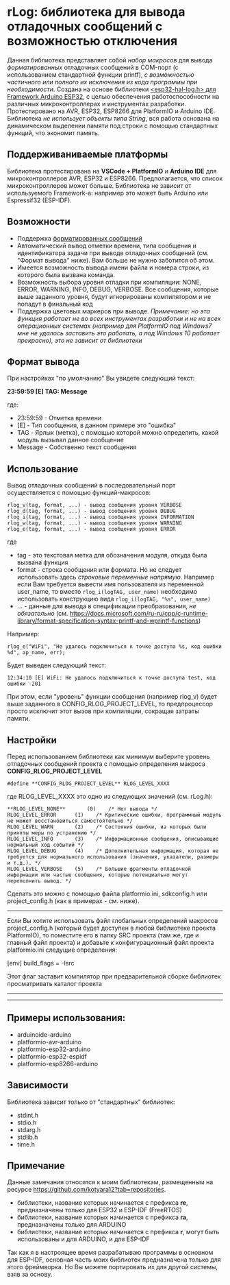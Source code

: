 # rLog: библиотека для вывода отладочных сообщений с возможностью отключения

Данная библиотека представляет собой _набор макросов_ для вывода _форматированных_ отладочных сообщений в COM-порт (с использованием стандартной функции printf), _с возможностью частичного или полного их исключения из кода программы при необходимости_. Создана на основе библиотеки [<esp32-hal-log.h> для Framework Arduino ESP32](https://github.com/espressif/arduino-esp32/blob/master/cores/esp32/esp32-hal-log.h), с целью обеспечения работоспособности на различных микроконтроллерах и инструментах разработки. Протестировано на AVR, ESP32, ESP8266 для PlatformIO и Arduino IDE. Библиотека _не использует объекты типа String_, вся работа основана на динамическом выделении памяти под строки с помощью стандартных функций, что экономит память.

## Поддерживаниваемые платформы
Библиотека протестирована на **VSCode + PlatformIO** и **Arduino IDE** для микроконтроллеров AVR, ESP32 и ESP8266. Предполагается, что список микроконтроллеров может больше. Библиотека не зависит от используемого Framework-а: например это может быть Arduino или Espressif32 (ESP-IDF).

## Возможности
* Поддержка [форматированных сообщений](https://docs.microsoft.com/ru-ru/cpp/c-runtime-library/format-specification-syntax-printf-and-wprintf-functions?view=msvc-160)
* Автоматический вывод отметки времени, типа сообщения и идентификатора задачи при выводе отладочных сообщений (см. "Формат вывода" ниже). Вам больше не нужно заботится об этом.
* Имеется возможность вывода имени файла и номера строки, из которого была вызвана команда.
* Возможность выбора уровня отладки при компиляции: NONE, ERROR, WARNING, INFO, DEBUG, VERBOSE. Все сообщения, которые выше заданного уровня, будут игнорированы компилятором и не попадут в финальный код
* Поддержка цветовых маркеров при выводе. _Примечание: но эта функция работает не во всех инструментах разработки и не на всех операционных системах (например для PlatformIO под Windows7 мне не удалось заставить это работать, а под Windows 10 работает прекрасно), это не зависит от библиотеки_

## Формат вывода
При настройках "по умолчанию" Вы увидете следующий текст:

**23:59:59 [E] TAG: Message**

где:

* 23:59:59 - Отметка времени
* [E] - Тип сообщения, в данном примере это "ошибка"
* TAG - Ярлык (метка), с помощью которой можно определить, какой модуль вызывал данное сообщение
* Message - Собственно текст сообщения

## Использование
Вывод отладочных сообщений в последовательный порт осуществляется с помощью функций-макросов:

```
rlog_v(tag, format, ...) - вывод сообщения уровня VERBOSE
rlog_d(tag, format, ...) - вывод сообщения уровня DEBUG
rlog_i(tag, format, ...) - вывод сообщения уровня INFORMATION
rlog_w(tag, format, ...) - вывод сообщения уровня WARNING
rlog_e(tag, format, ...) - вывод сообщения уровня ERROR
```

где 

* tag - это текстовая метка для обозначения модуля, откуда была вызвана функция
* format - строка сообщения или формата. Но не следует использовать здесь _строковые переменные напрямую_. Например если Вам требуется вывести имя пользователя из переменной user_name, то вместо `rlog_i(logTAG, user_name)` необходимо использовать конструкцию вида `rlog_i(logTAG, "%s", user_name)`
* ... - данные для вывода в спецификации преобразования, _не обязательно_ (см. https://docs.microsoft.com/ru-ru/cpp/c-runtime-library/format-specification-syntax-printf-and-wprintf-functions)

Например:

```
rlog_e("WiFi", "Не удалось подключиться к точке доступа %s, код ошибки %d", ap_name, err);
```

Будет выведен следующий текст:
```
12:34:10 [E] WiFi: Не удалось подключиться к точке доступа test, код ошибки -201
```

При этом, если "уровень" функции сообщения (например rlog_v) будет выше заданного в CONFIG_RLOG_PROJECT_LEVEL, то предпроцессор просто исключит этот вызов при компиляции, сокращая затраты памяти.

## Настройки

Перед использованием библиотеки как минимум выберите уровень отладочных сообщений проекта с помощью определения макроса **CONFIG_RLOG_PROJECT_LEVEL**

```
#define **CONFIG_RLOG_PROJECT_LEVEL** RLOG_LEVEL_XXXX
```

где RLOG_LEVEL_XXXX это одно из следующих значений (см. rLog.h):

```
**RLOG_LEVEL_NONE**       (0)    /* Нет вывода */
RLOG_LEVEL_ERROR      (1)    /* Критические ошибки, программный модуль не может восстановиться самостоятельно */
RLOG_LEVEL_WARN       (2)    /* Состояния ошибки, из которых были приняты меры по устранению */
RLOG_LEVEL_INFO       (3)    /* Информационные сообщения, описывающие нормальный ход событий */
RLOG_LEVEL_DEBUG      (4)    /* Дополнительная информация, которая не требуется для нормального использования (значения, указатели, размеры и т.д.). */
RLOG_LEVEL_VERBOSE    (5)    /* Большие фрагменты отладочной информации или частые сообщения, которые потенциально могут переполнить вывод. */
```

Сделать это можно с помощью файла platformio.ini, sdkconfig.h или project_config.h (как в примерах - см. ниже).

----------------------

Если Вы хотите использовать файл глобальных определений макросов project_config.h (который будет доступен в любой библиотеке проекта PlatformIO),
то поместите его в папку SRC проекта (там же, где и главный файл проекта) 
и добавьте к конфигурационный файл проекта platformio.ini следущие определения:

[env]
build_flags = -Isrc 
	
Этот флаг заставит компилятор при предварительной сборке библиотек просматривать каталог проекта

----------------------


----------------------

## Примеры использования:
* arduinoide-arduino
* platformio-avr-arduino
* platformio-esp32-arduino
* platformio-esp32-espidf
* platformio-esp8266-arduino

## Зависимости
Библиотека зависит только от "стандартных" библиотек:
* stdint.h
* stdio.h
* stdarg.h
* stdlib.h
* time.h

## Примечание
Данные замечания относятся к моим библиотекам, размещенным на ресурсе https://github.com/kotyara12?tab=repositories.

- библиотеки, название которых начинается с префикса **re**, предназначены только для ESP32 и ESP-IDF (FreeRTOS)
- библиотеки, название которых начинается с префикса **ra**, предназначены только для ARDUINO
- библиотеки, название которых начинается с префикса **r**, могут быть использованы и для ARDUINO, и для ESP-IDF

Так как я в настроящее время разрабатываю программы в основном для ESP-IDF, основная часть моих библиотек предназначена только для этого фреймворка. Но Вы можете портировать их для другой системы, взяв за основу.
